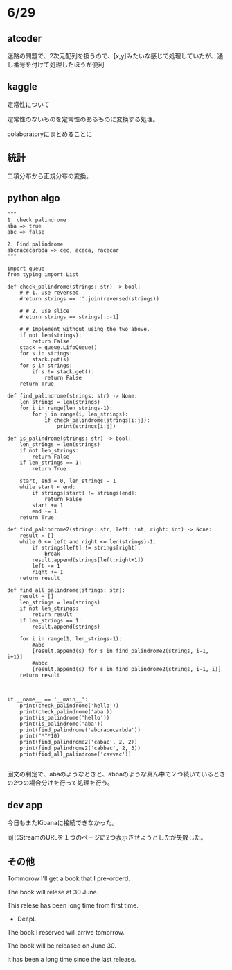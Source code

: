 # 6/29

## atcoder

迷路の問題で、2次元配列を扱うので、[x,y]みたいな感じで処理していたが、通し番号を付けて処理したほうが便利

## kaggle
定常性について

定常性のないものを定常性のあるものに変換する処理。

colaboratoryにまとめることに

## 統計
二項分布から正規分布の変換。

## python algo

```
"""
1. check palindrome
aba => true
abc => false

2. Find palindrome
abcracecarbda => cec, aceca, racecar
"""

import queue
from typing import List

def check_palindrome(strings: str) -> bool:
    # # 1. use reversed
    #return strings == ''.join(reversed(strings))

    # # 2. use slice
    #return strings == strings[::-1]

    # # Implement without using the two above.
    if not len(strings):
        return False
    stack = queue.LifoQueue()
    for s in strings:
        stack.put(s)
    for s in strings:
        if s != stack.get():
            return False
    return True

def find_palindrome(strings: str) -> None:
    len_strings = len(strings)
    for i in range(len_strings-1):
        for j in range(i, len_strings):
            if check_palindrome(strings[i:j]):
                print(strings[i:j])

def is_palindrome(strings: str) -> bool:
    len_strings = len(strings)
    if not len_strings:
        return False
    if len_strings == 1:
        return True

    start, end = 0, len_strings - 1
    while start < end:
        if strings[start] != strings[end]:
            return False
        start += 1
        end -= 1
    return True

def find_palindrome2(strings: str, left: int, right: int) -> None:
    result = []
    while 0 <= left and right <= len(strings)-1:
        if strings[left] != strings[right]:
            break
        result.append(strings[left:right+1])
        left -= 1
        right += 1
    return result

def find_all_palindrome(strings: str):
    result = []
    len_strings = len(strings)
    if not len_strings:
        return result
    if len_strings == 1:
        result.append(strings)

    for i in range(1, len_strings-1):
        #abc
        [result.append(s) for s in find_palindrome2(strings, i-1, i+1)]
        #abbc
        [result.append(s) for s in find_palindrome2(strings, i-1, i)]
    return result

    

if __name__ == '__main__':
    print(check_palindrome('hello'))
    print(check_palindrome('aba'))
    print(is_palindrome('hello'))
    print(is_palindrome('aba'))
    print(find_palindrome('abcracecarbda'))
    print("*"*10)
    print(find_palindrome2('cabac', 2, 2))
    print(find_palindrome2('cabbac', 2, 3))
    print(find_all_palindrome('cavvac'))


```

回文の判定で、abaのようなときと、abbaのような真ん中で２つ続いているときの2つの場合分けを行って処理を行う。

## dev app
今日もまたKibanaに接続できなかった。

同じStreamのURLを１つのページに2つ表示させようとしたが失敗した。

## その他
Tommorow I'll get a book that I pre-orderd.

The book will relese at 30 June.

This relese has been long time from first time.

- DeepL

The book I reserved will arrive tomorrow.

The book will be released on June 30.

It has been a long time since the last release.


